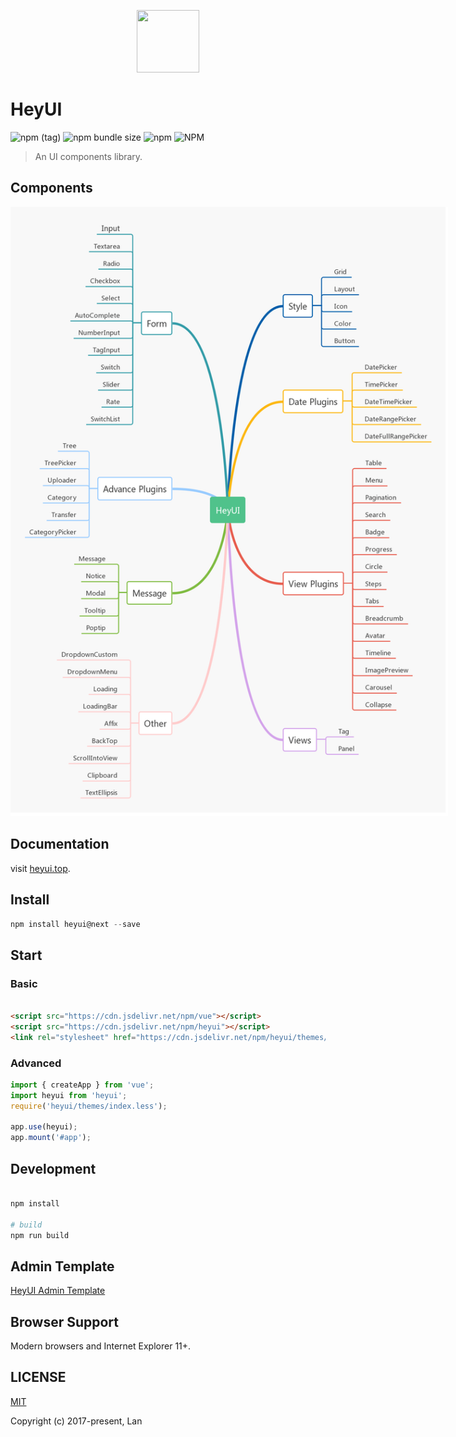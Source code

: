 <p align="center">
  <img height="100"  width="100" src="https://www.heyui.top/static/images/logo.png"/>
</p>

# HeyUI

![npm (tag)](https://img.shields.io/npm/v/heyui/next)
![npm bundle size](https://img.shields.io/bundlephobia/minzip/heyui)
![npm](https://img.shields.io/npm/dm/heyui)
![NPM](https://img.shields.io/npm/l/heyui)

> An UI components library.

## Components

<img src="./mindmap.png" style="max-width: 700px"/>

## Documentation

visit [heyui.top](http://v2.heyui.top).

## Install

```js
npm install heyui@next --save
```

## Start

### Basic

```html

<script src="https://cdn.jsdelivr.net/npm/vue"></script>
<script src="https://cdn.jsdelivr.net/npm/heyui"></script>
<link rel="stylesheet" href="https://cdn.jsdelivr.net/npm/heyui/themes/index.css"></link>

```
### Advanced

```js
import { createApp } from 'vue';
import heyui from 'heyui';
require('heyui/themes/index.less');

app.use(heyui);
app.mount('#app');
```

## Development

```sh

npm install

# build
npm run build

```

## Admin Template

[HeyUI Admin Template](http://admin-v2.heyui.top)

## Browser Support

Modern browsers and Internet Explorer 11+.

## LICENSE

[MIT](https://opensource.org/licenses/MIT)

Copyright (c) 2017-present, Lan
